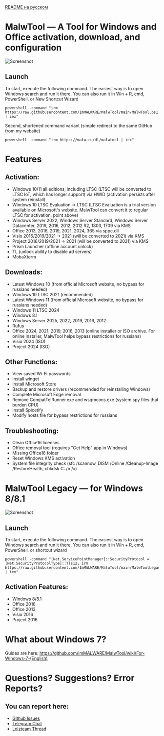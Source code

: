 [README на русском](https://github.com/ImMALWARE/MalwTool/blob/main/README.md)
# MalwTool — A Tool for Windows and Office activation, download, and configuration
![Screenshot](https://github.com/ImMALWARE/MalwTool/raw/main/files/screenshot_en.png?raw=true)

## Launch
To start, execute the following command. The easiest way is to open Windows search and run it there. You can also run it in Win + R, cmd, PowerShell, or New Shortcut Wizard
```pwsh
powershell -command "irm https://raw.githubusercontent.com/ImMALWARE/MalwTool/main/MalwTool.ps1 | iex"
```
Second, shortened command variant (simple redirect to the same GitHub from my website)
```pwsh
powershell -command "irm https://malw.ru/dl/malwtool | iex"
```

# Features
## Activation:
* Windows 10/11 all editions, including LTSC (LTSC will be converted to LTSC IoT, which has longer support) via HWID (activation persists after system reinstall)
* Windows 10 LTSC Evaluation -> LTSC (LTSC Evaluation is a trial version available on Microsoft's website. MalwTool can convert it to regular LTSC for activation, point above)
* Windows Server 2022, Windows Server Standard, Windows Server Datacenter, 2019, 2016, 2012, 2012 R2, 1803, 1709 via KMS
* Office 2013, 2016, 2019, 2021, 2024, 365 via sppc.dll
* Visio 2016/2019/2021 -> 2021 (will be converted to 2021) via KMS
* Project 2016/2019/2021 -> 2021 (will be converted to 2021) via KMS
* Prism Launcher (offline account unlock)
* TL (unlock ability to disable ad servers)
* MobaXterm

## Downloads:
* Latest Windows 10 (from official Microsoft website, no bypass for russians needed)
* Windows 10 LTSC 2021 (recommended)
* Latest Windows 11 (from official Microsoft website, no bypass for russians needed)
* Windows 11 LTSC 2024
* Windows 8.1
* Windows Server 2025, 2022, 2019, 2016, 2012
* Rufus
* Office 2024, 2021, 2019, 2016, 2013 (online installer or ISO archive. For online installer, MalwTool helps bypass restrictions for russians)
* Visio 2024 (ISO)
* Project 2024 (ISO)

## Other Functions:
* View saved Wi-Fi passwords
* Install winget
* Install Microsoft Store
* Backup and restore drivers (recommended for reinstalling Windows)
* Complete Microsoft Edge removal
* Remove CompatTelRunner.exe and wsqmcons.exe (system spy files that burden CPU)
* Install Spicetify
* Modify hosts file for bypass restrictions for russians

## Troubleshooting:
* Clean Office16 licenses
* Office removal tool (requires "Get Help" app in Windows)
* Missing Office16 folder
* Reset Windows KMS activation
* System file integrity check (sfc /scannow, DISM /Online /Cleanup-Image /RestoreHealth, chkdsk C: /b /x)

# MalwTool Legacy — for Windows 8/8.1
![Screenshot](https://github.com/ImMALWARE/MalwTool/raw/main/files/screenshot_legacy.png?raw=true)

## Launch
To start, execute the following command. The easiest way is to open Windows search and run it there. You can also run it in Win + R, cmd, PowerShell, or shortcut wizard
```pwsh
powershell -command "[Net.ServicePointManager]::SecurityProtocol = [Net.SecurityProtocolType]::Tls12; irm https://raw.githubusercontent.com/ImMALWARE/MalwTool/main/MalwToolLegacy.ps1 | iex"
```

## Activation Features:
* Windows 8/8.1
* Office 2016
* Office 2013
* Visio 2016
* Project 2016

# What about Windows 7?
Guides are here: https://github.com/ImMALWARE/MalwTool/wiki/For-Windows-7-(English)

# Questions? Suggestions? Error Reports?
## You can report here:
* [Github Issues](https://github.com/ImMALWARE/MalwTool/issues/new)
* [Telegram Chat](https://t.me/immalware_chat)
* [Lolzteam Thread](https://lolz.live/threads/4997821)